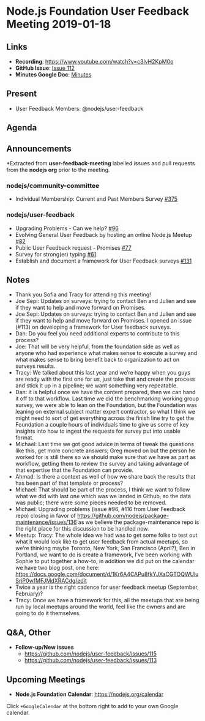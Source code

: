 # Node.js Foundation User Feedback Meeting 2019-01-18
## Links

* **Recording**: https://www.youtube.com/watch?v=c3lvH2KpM0o
* **GitHub Issue**: [Issue 112](https://github.com/nodejs/user-feedback/issues/112)
* **Minutes Google Doc**: [Minutes](https://docs.google.com/document/d/1CXUIUmT9RF8h7kfQQBjlnOz7aIhEXA3ucKZfi9f216s/)

## Present

* User Feedback Members: @nodejs/user-feedback


## Agenda

## Announcements

*Extracted from **user-feedback-meeting** labelled issues and pull requests from the **nodejs org** prior to the meeting.

### nodejs/community-committee

* Individual Membership: Current and Past Members Survey [#375](https://github.com/nodejs/community-committee/issues/375)

### nodejs/user-feedback

* Upgrading Problems - Can we help? [#96](https://github.com/nodejs/user-feedback/issues/96)
* Evolving General User Feedback by hosting an online Node.js Meetup [#82](https://github.com/nodejs/user-feedback/issues/82)
* Public User Feedback request - Promises [#77](https://github.com/nodejs/user-feedback/issues/77)
* Survey for strong(er) typing [#61](https://github.com/nodejs/user-feedback/issues/61)
* Establish and document a framework for User Feedback surveys [#131](https://github.com/nodejs/user-feedback/issues/113)

## Notes
* Thank you Sofia and Tracy for attending this meeting!
* Joe Sepi: Updates on surveys: trying to contact Ben and Julien and see if they want to help and move forward on Promises.
* Joe Sepi: Updates on surveys: trying to contact Ben and Julien and see if they want to help and move forward on Promises.
  I opened an issue (#113) on developing a framework for User feedback surveys. 
* Dan: Do you feel you need additional experts to contribute to this process?
* Joe: That will be very helpful, from the foundation side as well as anyone who had experience what makes sense to execute a 
  survey and what makes sense to bring benefit back to organization to act on surveys results.
* Tracy: We talked about this last year  and we’re happy when you guys are ready with the first one for us, just take that and create
  the process and stick it up in a pipeline; we want something very repeatable. 
* Dan: it is helpful once we have the content prepared, then we can hand it off to that workflow. Last time we did the benchmarking 
  working group survey, we were able to lean on the Foundation, but the Foundation was leaning on external subject matter expert 
  contractor, so what I think we might need  to sort of get everything across the finish line try to get the Foundation a couple
  hours of individuals time to give us some of key insights into how to ingest the requests for survey put into usable format. 
* Michael: Last time we got good advice in terms of tweak the questions like this, get more concrete answers; Greg moved on but 
  the person he worked for is still there so we should make sure that we have as part as workflow, getting them to review 
  the survey and taking advantage of that expertise that the Foundation can provide.
* Ahmad: Is there a context as well of how we share back the results that has been part of that template or process?
* Michael: That should be part of the process, I think we want to follow what we did with last one which was we landed in Github,
  so the data was public; there were some pieces needed to be removed.
* Michael: Upgrading problems (issue #96, #116 from User Feedback repo) closing in favor of
  https://github.com/nodejs/package-maintenance/issues/136
  as we believe the package-maintenance repo is the right place for this discussion to be handled now.
* Meetup: Tracy: The whole idea we had was to get some folks to test out what it would look like to get user feedback from 
  actual meetups, so we’re thinking maybe Toronto, New York, San Francisco (April?), Ben in Portland, we want to do is create a 
  framework, I’ve been working with Sophie to put together a how-to, in addition we did put on the calendar we have two blog post,
  one here: https://docs.google.com/document/d/1Kr6A4CAPu8fkYJXaCGTOQWUluSriP0wfMFJMdXRACdg/edit 
* Twice a year is the right cadence for user feedback meetup  (September, February)? 
* Tracy: Once we have a framework for this, all the meetups that are being run by local meetups around the world, feel like
  the owners and are going to do it themselves.
 
## Q&A, Other
 * **Follow-up/New issues**
    * https://github.com/nodejs/user-feedback/issues/115
    * https://github.com/nodejs/user-feedback/issues/113

## Upcoming Meetings

* **Node.js Foundation Calendar**: https://nodejs.org/calendar

Click `+GoogleCalendar` at the bottom right to add to your own Google calendar.
